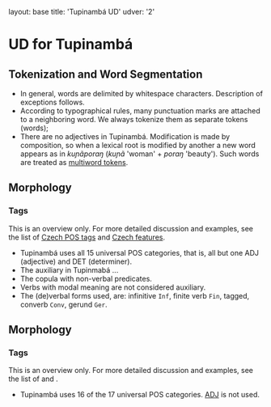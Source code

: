 layout: base
title: 'Tupinambá UD'
udver: '2'

# UD for Tupinambá 

## Tokenization and Word Segmentation

* In general, words are delimited by whitespace characters. Description of exceptions follows.
* According to typographical rules, many punctuation marks are attached to a neighboring word. We always tokenize them as separate tokens (words);
* There are no adjectives in Tupinambá. Modification is made by composition, so when a lexical root is modified by another a new word appears as in *kuɲãporaŋ* (*kuɲã* 'woman' + *poraŋ* 'beauty'). Such words are treated as [multiword tokens](https://universaldependencies.org/format.html#morphological-annotation).



## Morphology

### Tags

This is an overview only. For more detailed discussion and examples, see the list of [Czech POS tags](pos/index.html) and [Czech features](feat/index.html).

* Tupinambá uses all 15 universal POS categories, that is, all but one ADJ (adjective) and DET (determiner).
* The auxiliary in Tupinmabá ...
* The copula with non-verbal predicates.
* Verbs with modal meaning are not considered auxiliary.
* The (de)verbal forms used, are: infinitive `Inf`, finite verb `Fin`, tagged, converb `Conv`, gerund `Ger`.



## Morphology



### Tags

This is an overview only. For more detailed discussion and examples, see the list of []()
and []().

* Tupinambá uses 16 of the 17 universal POS categories. [ADJ](https://universaldependencies.org/u/pos/ADJ.html) is not used.

